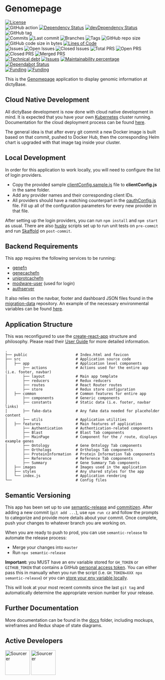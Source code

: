 # Genomepage

[![License](https://img.shields.io/badge/License-BSD%202--Clause-blue.svg)](LICENSE)  
![GitHub action](https://github.com/dictyBase/Genomepage/workflows/Node%20CI/badge.svg)
[![Dependency Status](https://david-dm.org/dictyBase/Genomepage/develop.svg?style=flat-square)](https://david-dm.org/dictyBase/Genomepage/develop)
[![devDependency Status](https://david-dm.org/dictyBase/Genomepage/develop/dev-status.svg?style=flat-square)](https://david-dm.org/dictyBase/Genomepage/develop?type=dev)
![GitHub tag](https://img.shields.io/github/v/tag/dictyBase/Genomepage)  
![Commits](https://badgen.net/github/commits/dictyBase/Genomepage/develop)
![Last commit](https://badgen.net/github/last-commit/dictyBase/Genomepage/develop)
![Branches](https://badgen.net/github/branches/dictyBase/Genomepage)
![Tags](https://badgen.net/github/tags/dictyBase/Genomepage)
![GitHub repo size](https://img.shields.io/github/repo-size/dictyBase/Genomepage?style=plastic)
![GitHub code size in bytes](https://img.shields.io/github/languages/code-size/dictyBase/Genomepage?style=plastic)
[![Lines of Code](https://badgen.net/codeclimate/loc/dictyBase/Genomepage)](https://codeclimate.com/github/dictyBase/Genomepage/code)  
![Issues](https://badgen.net/github/issues/dictyBase/Genomepage)
![Open Issues](https://badgen.net/github/open-issues/dictyBase/Genomepage)
![Closed Issues](https://badgen.net/github/closed-issues/dictyBase/Genomepage)
![Total PRS](https://badgen.net/github/prs/dictyBase/Genomepage)
![Open PRS](https://badgen.net/github/open-prs/dictyBase/Genomepage)
![Closed PRS](https://badgen.net/github/closed-prs/dictyBase/Genomepage)
![Merged PRS](https://badgen.net/github/merged-prs/dictyBase/Genomepage)  
[![Technical debt](https://badgen.net/codeclimate/tech-debt/dictyBase/Genomepage)](https://codeclimate.com/github/dictyBase/Genomepage/trends/technical_debt)
[![Issues](https://badgen.net/codeclimate/issues/dictyBase/Genomepage)](https://codeclimate.com/github/dictyBase/Genomepage/issues)
[![Maintainability percentage](https://badgen.net/codeclimate/maintainability-percentage/dictyBase/Genomepage)](https://codeclimate.com/github/dictyBase/Genomepage)
[![Dependabot Status](https://api.dependabot.com/badges/status?host=github&repo=dictyBase/Genomepage)](https://dependabot.com)  
[![Funding](https://badgen.net/badge/NIGMS/Rex%20L%20Chisholm,dictyBase/yellow?list=|)](https://projectreporter.nih.gov/project_info_description.cfm?aid=9476993)
[![Funding](https://badgen.net/badge/NIGMS/Rex%20L%20Chisholm,DSC/yellow?list=|)](https://projectreporter.nih.gov/project_info_description.cfm?aid=9438930)

This is the [Genomepage](https://testdb.dictybase.org/gene/gflB) application to display genomic information at dictyBase.

## Cloud Native Development

All dictyBase development is now done with cloud native development in mind. It is expected
that you have your own [Kubernetes](https://kubernetes.io/) cluster running. Documentation
for the cloud deployment process can be found [here](https://github.com/dictyBase/Migration/tree/master/deployment).

The general idea is that after every git commit a new Docker image is built based on that commit,
pushed to Docker Hub, then the corresponding Helm chart is upgraded with that image tag
inside your cluster.

## Local Development

In order for this application to work locally, you will need to configure the list of
login providers.

- Copy the provided sample [clientConfig.sample.js](src/common/utils/clientConfig.sample.js) file
  to **clientConfig.js** in the same folder.
- Add any provider names and their corresponding client IDs.
- All providers should have a matching counterpart in the
  [oauthConfig.js](src/common/utils/oauthConfig.js) file. Fill up all of the
  configuration parameters for every new provider in that file.

After setting up the login providers, you can run `npm install` and `npm start` as usual.
There are also [husky](https://github.com/typicode/husky) scripts set up to run unit tests
on `pre-commit` and run [Skaffold](https://github.com/GoogleContainerTools/skaffold) on `post-commit`.

## Backend Requirements

This app requires the following services to be running:

- [genefn](https://github.com/dictybase-playground/kubeless-nodefn/tree/master/gene)
- [genecachefn](https://github.com/dictybase-playground/kubeless-nodefn/tree/master/geneids)
- [uniprotcachefn](https://github.com/dictybase-playground/kubeless-nodefn/tree/master/uniprot)
- [modware-user](https://github.com/dictyBase/modware-user) (used for login)
- [authserver](https://github.com/dictyBase/authserver)

It also relies on the navbar, footer and dashboard JSON files found in the
[migration-data](https://github.com/dictyBase/migration-data) repository. An example
of the necessary environmental variables can be found [here](.env.development).

## Application Structure

This was reconfigured to use the [create-react-app](https://github.com/facebook/create-react-app) structure and philosophy. Please read their [User Guide](https://github.com/facebook/create-react-app/blob/master/packages/react-scripts/template/README.md) for more detailed information.

```
.
├── public                      # Index.html and favicon
├── src                         # Application source code
│   ├── app                     # Application level components
│       ├── actions             # Actions used for the entire app (i.e. footer, navbar)
│       ├── layout              # Main app template
│       ├── reducers            # Redux reducers
│       ├── routes              # React Router routes
│       ├── store               # Redux store configuration
│   ├── common                  # Common features for entire app
│       ├── components          # Generic components
│       ├── constants           # Static data (i.e. footer, navbar links)
│       ├── fake-data           # Any fake data needed for placeholder content
│       ├── utils               # Application utilities
│   ├── features                # Main features of application
│       ├── Authentication      # Authentication-related components
│       ├── Blast               # Blast Tab components
│       ├── MainPage            # Component for the / route, displays example genes
│       ├── Ontology            # Gene Ontology Tab components
│       ├── Orthologs           # Orthologs Tab components
│       ├── ProteinInformation  # Protein Information Tab components
│       ├── Reference           # Reference Tab components
│       ├── Summary             # Gene Summary Tab components
│   ├── images                  # Images used in the application
│   ├── styles                  # Any shared styles for the app
│   └── index.js                # Application rendering
└──                             # Config files
```

## Semantic Versioning

This app has been set up to use [semantic-release](https://github.com/semantic-release/semantic-release)
and [commitizen](https://github.com/commitizen/cz-cli). After adding a new commit
(`git add ...`), use `npm run cz` and follow the prompts to categorize and provide
more details about your commit. Once complete, push your changes to whatever branch
you are working on.

When you are ready to push to prod, you can use `semantic-release` to automate the
release process:

- Merge your changes into `master`
- Run `npx semantic-release`

**Important:** you MUST have an env variable stored for `GH_TOKEN` or `GITHUB_TOKEN`
that contains a GitHub [personal access token](https://help.github.com/articles/creating-a-personal-access-token-for-the-command-line/).
You can either pass this in manually when you run the script (i.e. `GH_TOKEN=XXX npx semantic-release`)
or you can [store your env variable locally](https://www.schrodinger.com/kb/1842).

This will look at your most recent commits since the last `git tag` and automatically
determine the appropriate version number for your release.

## Further Documentation

More documentation can be found in the [docs](./docs) folder, including mockups,
wireframes and Redux shape of state diagrams.

## Active Developers

<a href="https://sourcerer.io/wildlifehexagon"><img src="https://sourcerer.io/assets/avatar/wildlifehexagon" height="80px" alt="Sourcerer"></a>
<a href="https://sourcerer.io/cybersiddhu"><img src="https://sourcerer.io/assets/avatar/cybersiddhu" height="80px" alt="Sourcerer"></a>
